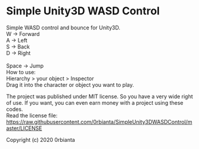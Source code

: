 # Simple Unity3D WASD Control

Simple WASD control and bounce for Unity3D.
<br>
W -> Forward<br>
A -> Left<br>
S -> Back<br>
D -> Right<br>
<br>
Space -> Jump<br>
How to use:<br>
Hierarchy > your object > Inspector<br>
Drag it into the character or object you want to play.<br>

The project was published under MIT license. So you have a very wide right of use. If you want, you can even earn money with a project using these codes.<br>
Read the license file:
https://raw.githubusercontent.com/0rbianta/SimpleUnity3DWASDControl/master/LICENSE

Copyright (c) 2020 0rbianta
